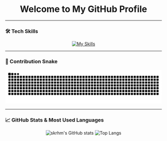 <h1 align="center">Welcome to My GitHub Profile</h1>

---

### 🛠️ Tech Skills
<div align="center">
  <a href="https://skillicons.dev">
    <img src="https://skillicons.dev/icons?i=html,css,js,php,nodejs,express,c,cs,java,kotlin,androidstudio,python,django" alt="My Skills">
  </a>
</div>

---

### 🐍 Contribution Snake
<div align="center">
  <img src="https://raw.githubusercontent.com/skrhm/skrhm/output/github-contribution-grid-snake.svg" alt="GitHub Contribution Grid Snake">
</div>

---

### 📈 GitHub Stats & Most Used Languages
<div align="center">
  <img src="https://github-readme-stats-skrhm.vercel.app/api?username=skrhm&show_icons=true&count_private=true&theme=dracula" alt="skrhm's GitHub stats" width="45%" height="195px">
  <img src="https://github-readme-stats-skrhm.vercel.app/api/top-langs/?username=skrhm&layout=donut&count_private=true&theme=dracula" alt="Top Langs" width="30%" height="195px">
</div>
